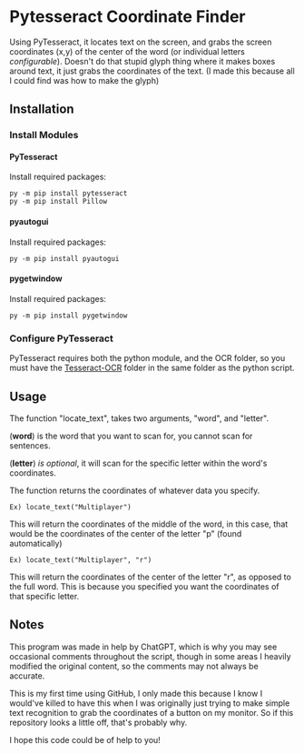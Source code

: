 # Pytesseract Coordinate Finder
Using PyTesseract, it locates text on the screen, and grabs the screen coordinates (x,y) of the center of the word (or individual letters *configurable*).
Doesn't do that stupid glyph thing where it makes boxes around text, it just grabs the coordinates of the text. (I made this because all I could find was how to make the glyph)

## Installation

### Install Modules

#### PyTesseract

Install required packages:
```
py -m pip install pytesseract
py -m pip install Pillow
```

#### pyautogui
Install required packages:
```
py -m pip install pyautogui
```

#### pygetwindow
Install required packages:
```
py -m pip install pygetwindow
```

### Configure PyTesseract
PyTesseract requires both the python module, and the OCR folder, so you must have the [Tesseract-OCR](<https://github.com/DiamondYTR/pytesseract-coordinate-finder/tree/main/Tesseract-OCR>) folder in the same folder as the python script.

## Usage
The function "locate_text", takes two arguments, "word", and "letter".

(**word**) is the word that you want to scan for, you cannot scan for sentences.

(**letter**) *is optional*, it will scan for the specific letter within the word's coordinates.

The function returns the coordinates of whatever data you specify.

```
Ex) locate_text("Multiplayer")
```
This will return the coordinates of the middle of the word, in this case, that would be the coordinates of the center of the letter "p" (found automatically)

```
Ex) locate_text("Multiplayer", "r")
```
This will return the coordinates of the center of the letter "r", as opposed to the full word.
This is because you specified you want the coordinates of that specific letter.

## Notes
This program was made in help by ChatGPT, which is why you may see occasional comments throughout the script, though in some areas I heavily modified the original content, so the comments may not always be accurate.

This is my first time using GitHub, I only made this because I know I would've killed to have this when I was originally just trying to make simple text recognition to grab the coordinates of a button on my monitor. So if this repository looks a little off, that's probably why.

I hope this code could be of help to you!




